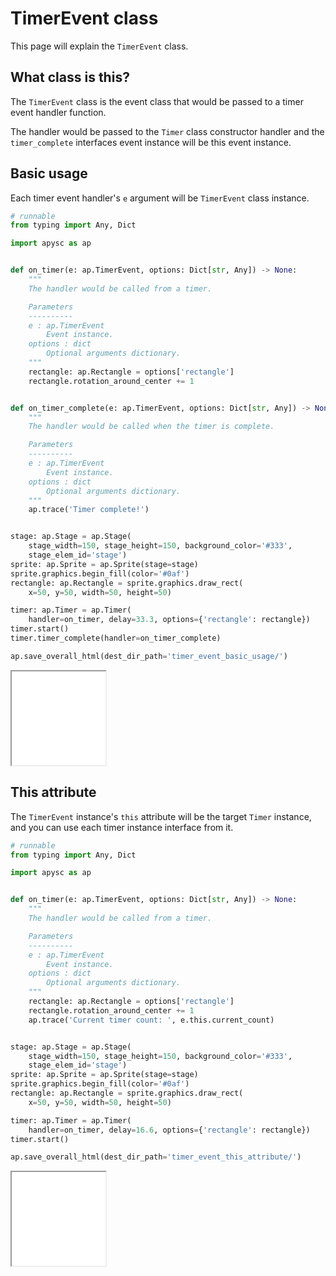 # TimerEvent class

This page will explain the `TimerEvent` class.

## What class is this?

The `TimerEvent` class is the event class that would be passed to a timer event handler function.

The handler would be passed to the `Timer` class constructor handler and the `timer_complete` interfaces event instance will be this event instance.

## Basic usage

Each timer event handler's `e` argument will be `TimerEvent` class instance.

```py
# runnable
from typing import Any, Dict

import apysc as ap


def on_timer(e: ap.TimerEvent, options: Dict[str, Any]) -> None:
    """
    The handler would be called from a timer.

    Parameters
    ----------
    e : ap.TimerEvent
        Event instance.
    options : dict
        Optional arguments dictionary.
    """
    rectangle: ap.Rectangle = options['rectangle']
    rectangle.rotation_around_center += 1


def on_timer_complete(e: ap.TimerEvent, options: Dict[str, Any]) -> None:
    """
    The handler would be called when the timer is complete.

    Parameters
    ----------
    e : ap.TimerEvent
        Event instance.
    options : dict
        Optional arguments dictionary.
    """
    ap.trace('Timer complete!')


stage: ap.Stage = ap.Stage(
    stage_width=150, stage_height=150, background_color='#333',
    stage_elem_id='stage')
sprite: ap.Sprite = ap.Sprite(stage=stage)
sprite.graphics.begin_fill(color='#0af')
rectangle: ap.Rectangle = sprite.graphics.draw_rect(
    x=50, y=50, width=50, height=50)

timer: ap.Timer = ap.Timer(
    handler=on_timer, delay=33.3, options={'rectangle': rectangle})
timer.start()
timer.timer_complete(handler=on_timer_complete)

ap.save_overall_html(dest_dir_path='timer_event_basic_usage/')
```

<iframe src="static/timer_event_basic_usage/index.html" width="150" height="150"></iframe>

## This attribute

The `TimerEvent` instance's `this` attribute will be the target `Timer` instance, and you can use each timer instance interface from it.

```py
# runnable
from typing import Any, Dict

import apysc as ap


def on_timer(e: ap.TimerEvent, options: Dict[str, Any]) -> None:
    """
    The handler would be called from a timer.

    Parameters
    ----------
    e : ap.TimerEvent
        Event instance.
    options : dict
        Optional arguments dictionary.
    """
    rectangle: ap.Rectangle = options['rectangle']
    rectangle.rotation_around_center += 1
    ap.trace('Current timer count: ', e.this.current_count)


stage: ap.Stage = ap.Stage(
    stage_width=150, stage_height=150, background_color='#333',
    stage_elem_id='stage')
sprite: ap.Sprite = ap.Sprite(stage=stage)
sprite.graphics.begin_fill(color='#0af')
rectangle: ap.Rectangle = sprite.graphics.draw_rect(
    x=50, y=50, width=50, height=50)

timer: ap.Timer = ap.Timer(
    handler=on_timer, delay=16.6, options={'rectangle': rectangle})
timer.start()

ap.save_overall_html(dest_dir_path='timer_event_this_attribute/')
```

<iframe src="static/timer_event_this_attribute/index.html" width="150" height="150"></iframe>
